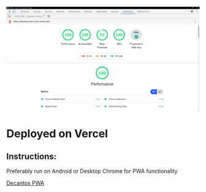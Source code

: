 ![LIGHTHOUSE REPORT](/lighthouse.PNG)


# Deployed on Vercel

## Instructions:
Preferably run on Android or Desktop Chrome for PWA functionality

[Decantos PWA](https://decantos-menu-pwa.vercel.app/)
